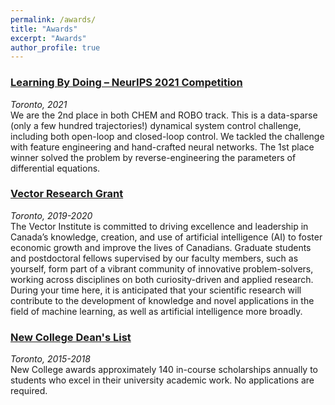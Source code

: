 ```yaml
---
permalink: /awards/
title: "Awards"
excerpt: "Awards"
author_profile: true
---
```


### [Learning By Doing – NeurIPS 2021 Competition](https://learningbydoingcompetition.github.io/files/competition_whitepaper.pdf)
*Toronto, 2021* <br/>
We are the 2nd place in both CHEM and ROBO track.
This is a data-sparse (only a few hundred trajectories!) dynamical system control challenge, including both open-loop and closed-loop control.
We tackled the challenge with feature engineering and hand-crafted neural networks. The 1st place winner solved the problem by reverse-engineering the parameters of differential equations.

### [Vector Research Grant](https://vectorinstitute.ai/)
*Toronto, 2019-2020* <br/>
The Vector Institute is committed to driving excellence and leadership in Canada’s knowledge, creation, and use of artificial intelligence (AI) to foster economic growth and improve the lives of Canadians. Graduate students and postdoctoral fellows supervised by our faculty members, such as yourself, form part of a vibrant community of innovative problem-solvers, working across disciplines on both curiosity-driven and applied research. During your time here, it is anticipated that your scientific research will contribute to the development of knowledge and novel applications in the field of machine learning, as well as artificial intelligence more broadly. 

### [New College Dean's List](http://www.newcollege.utoronto.ca/)
*Toronto, 2015-2018* <br/>
New College awards approximately 140 in-course scholarships annually to students who excel in their university academic work. No applications are required.














